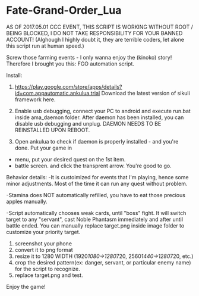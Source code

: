 # Fate-Grand-Order_Lua
AS OF 2017.05.01 CCC EVENT, THIS SCRIPT IS WORKING WITHOUT ROOT / BEING BLOCKED, I DO NOT TAKE RESPONSIBILITY FOR YOUR BANNED ACCOUNT! (Alghough I highly doubt it, they are terrible coders, let alone this script run at human speed.)

Screw those farming events - I only wanna enjoy the (kinoko) story!
Therefore I brought you this: FGO automation script.

Install:
1. https://play.google.com/store/apps/details?id=com.appautomatic.ankulua.trial
Download the latest version of sikuli framework here.

2. Enable usb debugging, connect your PC to android and execute run.bat inside ama_daemon folder. After daemon has been installed, you can disable usb debugging and unplug. DAEMON NEEDS TO BE REINSTALLED UPON REBOOT.

3. Open ankulua to check if daemon is properly installed - and you're done.
Put your game in
- menu, put your desired quest on the 1st item.
- battle screen.
and click the transprent arrow. You're good to go.


Behavior details:
-It is custoimized for events that I'm playing, hence some minor adjustments.
Most of the time it can run any quest without problem.

-Stamina does NOT automatically refilled, you have to eat those precious apples manually.

-Script automatically chooses weak cards, until "boss" fight.
It will switch target to any "servant", cast Noble Phantasm immediately and after until battle ended.
You can manually replace target.png inside image folder to customize your priority target.
1. screenshot your phone
2. convert it to png format
3. resize it to 1280 WIDTH (1920*1080->1280*720, 2560*1440->1280*720, etc.)
4. crop the desired pattern(ex: danger, servant, or particular enemy name) for the script to recognize.
5. replace target.png and test.

Enjoy the game!